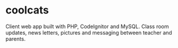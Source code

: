 # coolcats
Client web app built with PHP, CodeIgnitor and MySQL. Class room updates, news letters, pictures and messaging between teacher and parents. 
